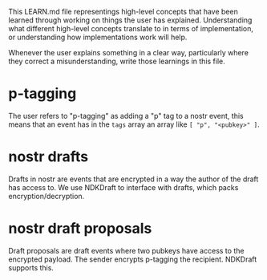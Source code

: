This LEARN.md file representings high-level concepts that have been learned through working on things the user has explained. Understanding what different high-level concepts translate to in terms of implementation, or understanding how implementations work will help.

Whenever the user explains something in a clear way, particularly where they correct a misunderstanding, write those learnings in this file.

# p-tagging
The user refers to "p-tagging" as adding a "p" tag to a nostr event, this means that an event has in the `tags` array an array like `[ "p", "<pubkey>" ]`.

# nostr drafts
Drafts in nostr are events that are encrypted in a way the author of the draft has access to. We use NDKDraft to interface with drafts, which packs encryption/decryption.

# nostr draft proposals
Draft proposals are draft events where two pubkeys have access to the encrypted payload. The sender encrypts p-tagging the recipient. NDKDraft supports this.